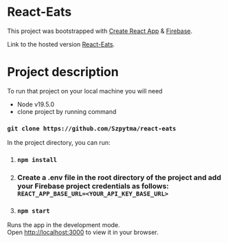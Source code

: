 # React-Eats

This project was bootstrapped with [Create React App](https://github.com/facebook/create-react-app) & [Firebase](https://firebase.google.com/).

Link to the hosted version [React-Eats](https://react-eats.netlify.app/).

# Project description

To run that project on your local machine you will need

- Node v19.5.0
- clone project by running command

### `git clone https://github.com/Szpytma/react-eats`

In the project directory, you can run:

1. ### `npm install`
2. ### Create a .env file in the root directory of the project and add your Firebase project credentials as follows:<br> `REACT_APP_BASE_URL=<YOUR_API_KEY_BASE_URL>`
3. ### `npm start`

Runs the app in the development mode.\
Open [http://localhost:3000](http://localhost:3000) to view it in your browser.
